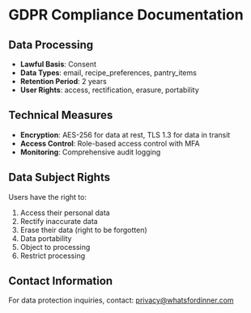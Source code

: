 # GDPR Compliance Documentation

## Data Processing

- **Lawful Basis**: Consent
- **Data Types**: email, recipe_preferences, pantry_items
- **Retention Period**: 2 years
- **User Rights**: access, rectification, erasure, portability

## Technical Measures

- **Encryption**: AES-256 for data at rest, TLS 1.3 for data in transit
- **Access Control**: Role-based access control with MFA
- **Monitoring**: Comprehensive audit logging

## Data Subject Rights

Users have the right to:

1. Access their personal data
2. Rectify inaccurate data
3. Erase their data (right to be forgotten)
4. Data portability
5. Object to processing
6. Restrict processing

## Contact Information

For data protection inquiries, contact: privacy@whatsfordinner.com
